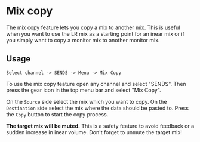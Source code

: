 # Mix copy
The mix copy feature lets you copy a mix to another mix.
This is useful when you want to use the LR mix as a starting point for an inear mix
or if you simply want to copy a monitor mix to another monitor mix.

## Usage
```
Select channel -> SENDS -> Menu -> Mix Copy
```

To use the mix copy feature open any channel and select "SENDS".
Then press the gear icon in the top menu bar and select "Mix Copy".

On the `Source` side select the mix which you want to copy.
On the `Destination` side select the mix where the data should be pasted to.
Press the `Copy` button to start the copy process.

**The target mix will be muted.**
This is a safety feature to avoid feedback or a sudden increase in inear volume.
Don't forget to unmute the target mix!